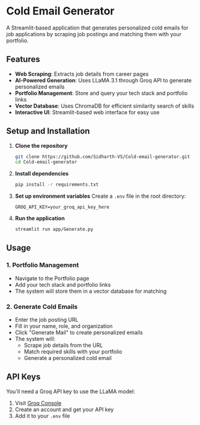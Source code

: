 # Cold Email Generator

A Streamlit-based application that generates personalized cold emails for job applications by scraping job postings and matching them with your portfolio.

## Features

- **Web Scraping**: Extracts job details from career pages
- **AI-Powered Generation**: Uses LLaMA 3.1 through Groq API to generate personalized emails
- **Portfolio Management**: Store and query your tech stack and portfolio links
- **Vector Database**: Uses ChromaDB for efficient similarity search of skills
- **Interactive UI**: Streamlit-based web interface for easy use

## Setup and Installation

1. **Clone the repository**
   ```bash
   git clone https://github.com/Sidharth-VS/Cold-email-generator.git
   cd Cold-email-generator
   ```

2. **Install dependencies**
   ```bash
   pip install -r requirements.txt
   ```

3. **Set up environment variables**
   Create a `.env` file in the root directory:
   ```
   GROQ_API_KEY=your_groq_api_key_here
   ```

4. **Run the application**
   ```bash
   streamlit run app/Generate.py
   ```

## Usage

### 1. Portfolio Management
- Navigate to the Portfolio page
- Add your tech stack and portfolio links
- The system will store them in a vector database for matching

### 2. Generate Cold Emails
- Enter the job posting URL
- Fill in your name, role, and organization
- Click "Generate Mail" to create personalized emails
- The system will:
  - Scrape job details from the URL
  - Match required skills with your portfolio
  - Generate a personalized cold email

## API Keys

You'll need a Groq API key to use the LLaMA model:
1. Visit [Groq Console](https://console.groq.com/)
2. Create an account and get your API key
3. Add it to your `.env` file
